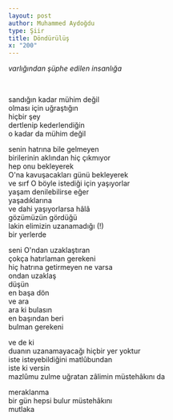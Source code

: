 ```yaml
---
layout: post
author: Muhammed Aydoğdu
type: Şiir
title: Döndürülüş
x: "200"
---
```



_varlığından şüphe edilen insanlığa_  


<br/>

sandığın kadar mühim değil    
olması için uğraştığın  
hiçbir şey  
dertlenip kederlendiğin  
o kadar da mühim değil  

senin hatrına bile gelmeyen   
birilerinin aklından hiç çıkmıyor  
hep onu bekleyerek  
O'na kavuşacakları günü bekleyerek  
ve sırf O böyle istediği için yaşıyorlar  
yaşam denilebilirse eğer  
yaşadıklarına  
ve dahi yaşıyorlarsa hâlâ  
gözümüzün gördüğü  
lakin elimizin uzanamadığı (!)  
bir yerlerde  

seni O'ndan uzaklaştıran  
çokça hatırlaman gerekeni  
hiç hatrına getirmeyen ne varsa  
ondan uzaklaş  
düşün  
en başa dön  
ve ara  
ara ki bulasın  
en başından beri  
bulman gerekeni

ve de ki  
duanın uzanamayacağı hiçbir yer yoktur  
iste isteyebildiğini matlûbundan  
iste ki versin  
mazlûmu zulme uğratan zâlimin müstehâkını da  

meraklanma  
bir gün hepsi bulur müstehâkını  
mutlaka  
